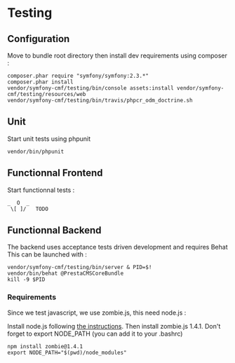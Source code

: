 # Testing

## Configuration

Move to bundle root directory then install dev requirements using composer :

~~~
composer.phar require "symfony/symfony:2.3.*"
composer.phar install
vendor/symfony-cmf/testing/bin/console assets:install vendor/symfony-cmf/testing/resources/web
vendor/symfony-cmf/testing/bin/travis/phpcr_odm_doctrine.sh
~~~

## Unit

Start unit tests using phpunit

~~~
vendor/bin/phpunit
~~~

## Functionnal Frontend

Start functionnal tests :

~~~
_  O  _
 \[ ]/   TODO
~~~

## Functionnal Backend

The backend uses acceptance tests driven development and requires Behat
This can be launched with :

~~~
vendor/symfony-cmf/testing/bin/server & PID=$!
vendor/bin/behat @PrestaCMSCoreBundle
kill -9 $PID
~~~

### Requirements 

Since we test javascript, we use zombie.js, this need node.js :

Install node.js following [the instructions][1]. 
Then install zombie.js 1.4.1.
Don't forget to export NODE_PATH (you can add it to your .bashrc)

~~~
npm install zombie@1.4.1
export NODE_PATH="$(pwd)/node_modules"
~~~

[1]: https://github.com/joyent/node/wiki/Installing-Node.js-via-package-manager